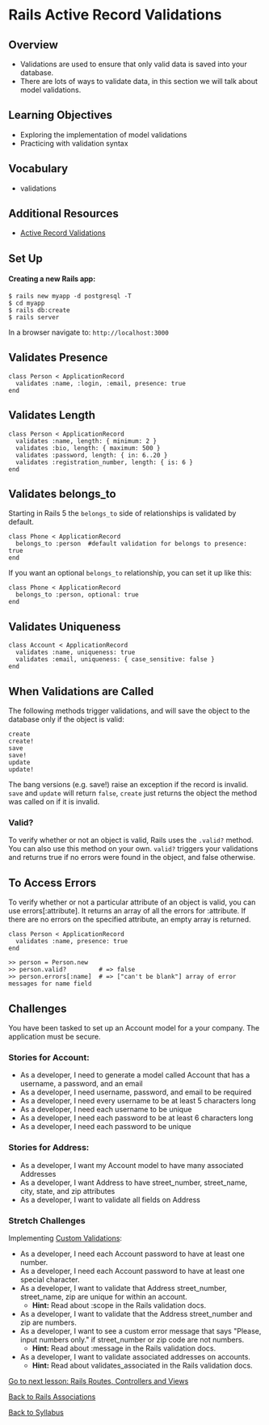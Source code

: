 # Rails Active Record Validations

## Overview
- Validations are used to ensure that only valid data is saved into your database.
- There are lots of ways to validate data, in this section we will talk about model validations.

## Learning Objectives
- Exploring the implementation of model validations
- Practicing with validation syntax

## Vocabulary
- validations

## Additional Resources
- <a href="https://guides.rubyonrails.org/active_record_validations.html#acceptance" target="blank">Active Record Validations</a>
## Set Up

#### Creating a new Rails app:
```
$ rails new myapp -d postgresql -T
$ cd myapp
$ rails db:create
$ rails server
```

In a browser navigate to:
`http://localhost:3000`

## Validates Presence
```
class Person < ApplicationRecord
  validates :name, :login, :email, presence: true
end
```

## Validates Length
```
class Person < ApplicationRecord
  validates :name, length: { minimum: 2 }
  validates :bio, length: { maximum: 500 }
  validates :password, length: { in: 6..20 }
  validates :registration_number, length: { is: 6 }
end
```

## Validates belongs_to
Starting in Rails 5 the `belongs_to` side of relationships is validated by default.
```
class Phone < ApplicationRecord
  belongs_to :person  #default validation for belongs to presence: true
end
```

If you want an optional `belongs_to` relationship, you can set it up like this:
```
class Phone < ApplicationRecord
  belongs_to :person, optional: true
end
```


## Validates Uniqueness

```
class Account < ApplicationRecord
  validates :name, uniqueness: true
  validates :email, uniqueness: { case_sensitive: false }
end
```

## When Validations are Called

The following methods trigger validations, and will save the object to the database only if the object is valid:
```
create
create!
save
save!
update
update!
```

The bang versions (e.g. save!) raise an exception if the record is invalid. `save` and `update` will return `false`, `create` just returns the object the method was called on if it is invalid.

### Valid?
To verify whether or not an object is valid, Rails uses the `.valid?` method. You can also use this method on your own. `valid?` triggers your validations and returns true if no errors were found in the object, and false otherwise.

## To Access Errors

To verify whether or not a particular attribute of an object is valid, you can use errors[:attribute]. It returns an array of all the errors for :attribute. If there are no errors on the specified attribute, an empty array is returned.
```
class Person < ApplicationRecord
  validates :name, presence: true
end

>> person = Person.new
>> person.valid?         # => false
>> person.errors[:name]  # => ["can't be blank"] array of error messages for name field
```


## Challenges

You have been tasked to set up an Account model for a your company. The application must be secure.

### Stories for Account:
- As a developer, I need to generate a model called Account that has a username, a password, and an email
- As a developer, I need username, password, and email to be required
- As a developer, I need every username to be at least 5 characters long
- As a developer, I need each username to be unique
- As a developer, I need each password to be at least 6 characters long
- As a developer, I need each password to be unique

### Stories for Address:
- As a developer, I want my Account model to have many associated Addresses
- As a developer, I want Address to have street_number, street_name, city, state, and zip attributes
- As a developer, I want to validate all fields on Address


### Stretch Challenges
Implementing [Custom Validations](https://guides.rubyonrails.org/active_record_validations.html#performing-custom-validations):

- As a developer, I need each Account password to have at least one number.
- As a developer, I need each Account password to have at least one special character.
- As a developer, I want to validate that Address street_number, street_name, zip are unique for within an account.
	- **Hint:** Read about :scope in the Rails validation docs.
- As a developer, I want to validate that the Address street_number and zip are numbers.
- As a developer, I want to see a custom error message that says "Please, input numbers only." if street_number or zip code are not numbers. 
  - **Hint:** Read about :message in the Rails validation docs. 
- As a developer, I want to validate associated addresses on accounts.
	- **Hint:** Read about validates_associated in the Rails validation docs.

[Go to next lesson: Rails Routes, Controllers and Views](./rails_fullstack/routes_controllers_views.md)

[Back to Rails Associations](./associations.md)

[Back to Syllabus](../README.md)
